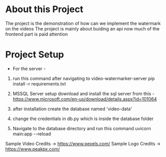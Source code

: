 # About this Project
The project is the demonstration of how can we implement the watermark on the videos
The project is mainly about buiding an api now much of the frontend part is paid attention

# Project Setup


* For the server - 
1) run this command after navigating to video-watermarker-server
pip install -r requirements.txt

2) MSSQL Server setup
download and install the sql server from this - https://www.microsoft.com/en-us/download/details.aspx?id=101064

3) after installation create the database named 'video-data'

4) change the credentials in db.py which is inside the database folder 

5) Navigate to the database directory and run this command 
uvicorn main:app --reload

Sample Video Credits -> https://www.pexels.com/
Sample Logo Credits -> https://www.peakpx.com/

